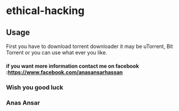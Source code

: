 # ethical-hacking



## Usage

First you have to download torrent downloader it may be uTorrent, Bit Torrent or you can use what ever you like.

#### if you want more information contact me on facebook :https://www.facebook.com/anasansarhassan

### Wish you good luck

### Anas Ansar
